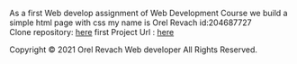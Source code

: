 As a first Web develop assignment of Web Development Course we build a simple html page with css my name is Orel Revach id:204687727 
</br>
Clone repository: <a href="https://github.com/Web-Development-Environments-2021/204687727">here</a>
first Project Url :  <a href="https://web-development-environments-2021.github.io/204687727/">here</a>

Copyright © 2021 Orel Revach Web developer All Rights Reserved.
